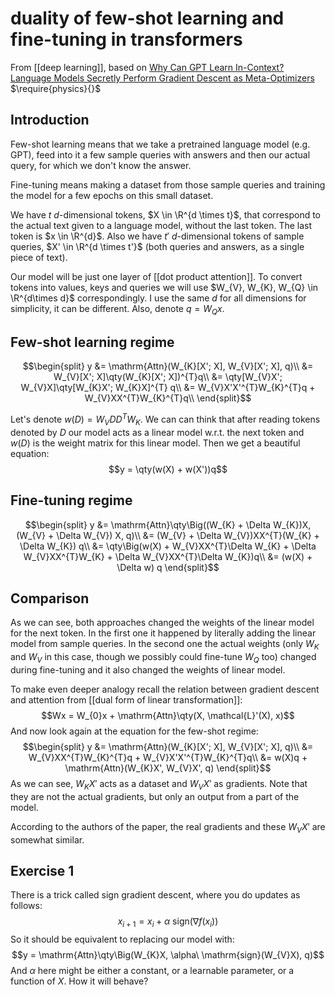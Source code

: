 # duality of few-shot learning and fine-tuning in transformers
From [[deep learning]], based on [Why Can GPT Learn In-Context? Language Models Secretly Perform Gradient Descent as Meta-Optimizers](https://arxiv.org/pdf/2212.10559.pdf)
$\require{physics}{}$
## Introduction
Few-shot learning means that we take a pretrained language model (e.g. GPT), feed into it a few sample queries with answers and then our actual query, for which we don't know the answer.

Fine-tuning means making a dataset from those sample queries and training the model for a few epochs on this small dataset.

We have $t$ $d$-dimensional tokens, $X \in \R^{d \times t}$, that correspond to the actual text given to a language model, without the last token. The last token is $x \in \R^{d}$.  Also we have $t'$ $d$-dimensional tokens of sample queries, $X' \in \R^{d \times t'}$ (both queries and answers, as a single piece of text).

Our model will be just one layer of [[dot product attention]]. To convert tokens into values, keys and queries we will use $W_{V}, W_{K}, W_{Q} \in \R^{d\times d}$ correspondingly. I use the same $d$ for all dimensions for simplicity, it can be different. Also, denote $q = W_{Q}x$.

## Few-shot learning regime
$$\begin{split}
y
&= \mathrm{Attn}(W_{K}[X'; X], W_{V}[X'; X], q)\\
&= W_{V}[X'; X]\qty(W_{K}[X'; X])^{T}q\\
&= \qty[W_{V}X'; W_{V}X]\qty[W_{K}X'; W_{K}X]^{T} q\\
&= W_{V}X'X'^{T}W_{K}^{T}q + W_{V}XX^{T}W_{K}^{T}q\\
\end{split}$$

Let's denote $w(D) = W_{V}DD^{T}W_{K}$. We can can think that after reading tokens denoted by $D$ our model acts as a linear model w.r.t. the next token and $w(D)$ is the weight matrix for this linear model. Then we get a beautiful equation:
$$y = \qty(w(X) + w(X'))q$$

## Fine-tuning regime
$$\begin{split}
y
&= \mathrm{Attn}\qty\Big((W_{K} + \Delta W_{K})X,
(W_{V} + \Delta W_{V}) X, q)\\
&= (W_{V} + \Delta W_{V})XX^{T}(W_{K} + \Delta W_{K}) q\\
&= \qty\Big(w(X) + W_{V}XX^{T}\Delta W_{K} + \Delta W_{V}XX^{T}W_{K} + \Delta W_{V}XX^{T}\Delta W_{K})q\\
&= (w(X) + \Delta w) q
\end{split}$$

## Comparison
As we can see, both approaches changed the weights of the linear model for the next token.
In the first one it happened by literally adding the linear model from sample queries.
In the second one the actual weights (only $W_{K}$ and $W_{V}$ in this case, though we possibly could fine-tune $W_{Q}$ too) changed during fine-tuning and it also changed the weights of linear model.

To make even deeper analogy recall the relation between gradient descent and attention from [[dual form of linear transformation]]:
$$Wx = W_{0}x + \mathrm{Attn}\qty(X, \mathcal{L}'(X), x)$$
And now look again at the equation for the few-shot regime:
$$\begin{split}
y
&= \mathrm{Attn}(W_{K}[X'; X], W_{V}[X'; X], q)\\
&=  W_{V}XX^{T}W_{K}^{T}q + W_{V}X'X'^{T}W_{K}^{T}q\\
&= w(X)q + \mathrm{Attn}(W_{K}X', W_{V}X', q)
\end{split}$$
As we can see, $W_{K}X'$ acts as a dataset and $W_{V}X'$ as gradients. Note that they are not the actual gradients, but only an output from a part of the model.

According to the authors of the paper, the real gradients and these $W_{V}X'$ are somewhat similar.

## Exercise 1
There is a trick called sign gradient descent, where you do updates as follows:
$$x_{i+1} = x_{i} + \alpha\ \mathrm{sign}(\nabla f(x_{i}))$$
So it should be equivalent to replacing our model with:
$$y = \mathrm{Attn}\qty\Big(W_{K}X, \alpha\ \mathrm{sign}(W_{V}X), q)$$
And $\alpha$ here might be either a constant, or a learnable parameter, or a function of $X$.
How it will behave?